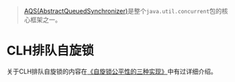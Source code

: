 > [AQS(AbstractQueuedSynchronizer)](https://docs.oracle.com/javase/8/docs/api/java/util/concurrent/locks/AbstractQueuedSynchronizer.html)是整个`java.util.concurrent`包的核心框架之一。

# CLH排队自旋锁

关于CLH排队自旋锁的内容在[《自旋锁公平性的三种实现》](https://blog.csdn.net/holmofy/article/details/75213405)中有过详细介绍。